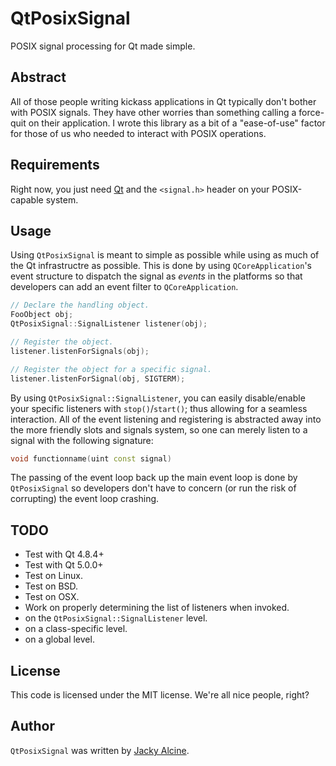 # QtPosixSignal

POSIX signal processing for Qt made simple.

## Abstract

All of those people writing kickass applications in Qt typically don't bother 
with POSIX signals. They have other worries than something calling a force-quit 
on their application. I wrote this library as a bit of a "ease-of-use" factor 
for those of us who needed to interact with POSIX operations.

## Requirements

Right now, you just need [Qt](http://qt-project.org) and the
`<signal.h>` header on your POSIX-capable system.

## Usage

Using `QtPosixSignal` is meant to simple as possible while using as much of 
the Qt infrastructre as possible. This is done by using `QCoreApplication`'s 
event structure to dispatch the signal as *events* in the platforms so that 
developers can add an event filter to `QCoreApplication`. 

```c++
// Declare the handling object.
FooObject obj;
QtPosixSignal::SignalListener listener(obj);

// Register the object.
listener.listenForSignals(obj);

// Register the object for a specific signal.
listener.listenForSignal(obj, SIGTERM);
```

By using `QtPosixSignal::SignalListener`, you can easily disable/enable your 
specific listeners with `stop()`/`start()`; thus allowing for a seamless 
interaction. All of the event listening and registering is abstracted away 
into the more friendly slots and signals system, so one can merely listen to 
a signal with the following signature:

```c++
void functionname(uint const signal)
```

The passing of the event loop back up the main event loop is done by 
`QtPosixSignal` so developers don't have to concern (or run the risk of 
corrupting) the event loop crashing.

## TODO
 + Test with Qt 4.8.4+
 + Test with Qt 5.0.0+
 + Test on Linux.
 + Test on BSD.
 + Test on OSX.
 + Work on properly determining the list of listeners when invoked.
  + on the `QtPosixSignal::SignalListener` level.
  + on a class-specific level.
  + on a global level.

## License
This code is licensed under the MIT license. We're all nice people, right?

## Author
`QtPosixSignal` was written by [Jacky Alcine](me@jalcine.me).
